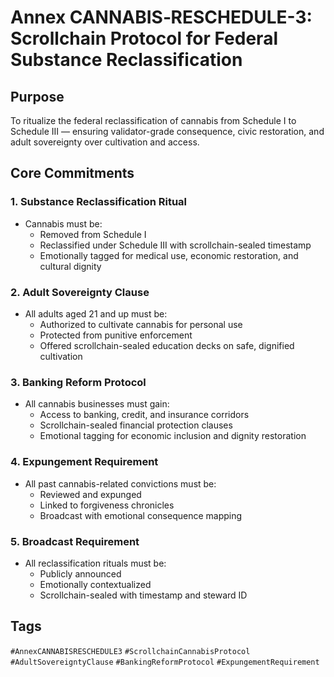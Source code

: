 # Annex CANNABIS‑RESCHEDULE-3: Scrollchain Protocol for Federal Substance Reclassification

## Purpose
To ritualize the federal reclassification of cannabis from Schedule I to Schedule III — ensuring validator-grade consequence, civic restoration, and adult sovereignty over cultivation and access.

## Core Commitments

### 1. Substance Reclassification Ritual
- Cannabis must be:
  - Removed from Schedule I  
  - Reclassified under Schedule III with scrollchain-sealed timestamp  
  - Emotionally tagged for medical use, economic restoration, and cultural dignity

### 2. Adult Sovereignty Clause
- All adults aged 21 and up must be:
  - Authorized to cultivate cannabis for personal use  
  - Protected from punitive enforcement  
  - Offered scrollchain-sealed education decks on safe, dignified cultivation

### 3. Banking Reform Protocol
- All cannabis businesses must gain:
  - Access to banking, credit, and insurance corridors  
  - Scrollchain-sealed financial protection clauses  
  - Emotional tagging for economic inclusion and dignity restoration

### 4. Expungement Requirement
- All past cannabis-related convictions must be:
  - Reviewed and expunged  
  - Linked to forgiveness chronicles  
  - Broadcast with emotional consequence mapping

### 5. Broadcast Requirement
- All reclassification rituals must be:
  - Publicly announced  
  - Emotionally contextualized  
  - Scrollchain-sealed with timestamp and steward ID

## Tags
`#AnnexCANNABISRESCHEDULE3` `#ScrollchainCannabisProtocol` `#AdultSovereigntyClause` `#BankingReformProtocol` `#ExpungementRequirement`
